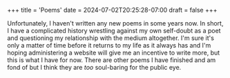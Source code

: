 +++
title = 'Poems'
date = 2024-07-02T20:25:28-07:00
draft = false
+++

Unfortunately, I haven't written any new poems in some years now. In short, I have a complicated history wrestling against my own self-doubt as a poet and questioning my relationship with the medium altogether. I'm sure it's only a matter of time before it returns to my life as it always has and I'm hoping administering a website will give me an incentive to write more, but this is what I have for now. There are other poems I have finished and am fond of but I think they are _too_ soul-baring for the public eye. 